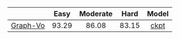 |                                             | Easy | Moderate | Hard | Model |
|---------------------------------------------|:-------:|:-------:|:-------:|:-------:|
|[Graph-Vo](M2-Fusion-New/tools)| 93.29 | 86.08 | 83.15 | [ckpt](https://drive.google.com/file/d/1DQtzf14LzYVGPJUkiolI2qd4mVvfsKgs/view?usp=sharing) |
